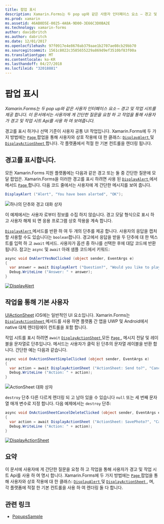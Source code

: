 ```yaml
---
title: 팝업 표시
description: Xamarin.Forms는 두 pop up와 같은 사용자 인터페이스 요소 – 경고 및 작업 시트를 제공 합니다. 이 문서에서는 사용자에 게 간단한 질문을 요청 하 고 작업을 통해 사용자가 경고 및 작업 시트 Api를 사용 하 여 보여줍니다.
ms.prod: xamarin
ms.assetid: 46AB0D5E-0025-4A8A-9D00-3E66C3D0BA2E
ms.technology: xamarin-forms
author: davidbritch
ms.author: dabritch
ms.date: 12/01/2017
ms.openlocfilehash: 97f0917e4e8670ab379aae1b2707ae08cb29bb70
ms.sourcegitcommit: 1561c8022c3585655229a869d9ef3510bf83f00a
ms.translationtype: MT
ms.contentlocale: ko-KR
ms.lasthandoff: 04/27/2018
ms.locfileid: "32018881"
---
```

# <a name="displaying-pop-ups"></a>팝업 표시

_Xamarin.Forms는 두 pop up와 같은 사용자 인터페이스 요소 – 경고 및 작업 시트를 제공 합니다. 이 문서에서는 사용자에 게 간단한 질문을 요청 하 고 작업을 통해 사용자가 경고 및 작업 시트 Api를 사용 하 여 보여줍니다._

경고를 표시 하거나 선택 기준이 사용자 공통 UI 작업입니다. Xamarin.Forms에 두 가지 방법에는 [ `Page` ](https://developer.xamarin.com/api/type/Xamarin.Forms.Page/) 팝업을 통해 사용자와 상호 작용에 대 한 클래스: [ `DisplayAlert` ](https://developer.xamarin.com/api/member/Xamarin.Forms.Page.DisplayAlert(System.String,System.String,System.String)/) 및 [ `DisplayActionSheet` ](https://developer.xamarin.com/api/member/Xamarin.Forms.Page.DisplayActionSheet(System.String,System.String,System.String,System.String[])/)합니다. 각 플랫폼에서 적절 한 기본 컨트롤을 렌더링 됩니다.

## <a name="displaying-an-alert"></a>경고를 표시합니다.

모든 Xamarin.Forms 지원 플랫폼에는 다음과 같은 경고 또는 둘 중 간단한 질문에 모달 팝업은. Xamarin.Forms을 이러한 경고를 표시 하려면 사용 된 [ `DisplayAlert` ](https://developer.xamarin.com/api/member/Xamarin.Forms.Page.DisplayAlert(System.String,System.String,System.String)/) 에서 메서드 [ `Page` ](https://developer.xamarin.com/api/type/Xamarin.Forms.Page/)합니다. 다음 코드 줄에서는 사용자에 게 간단한 메시지를 보여 줍니다.

```csharp
DisplayAlert ("Alert", "You have been alerted", "OK");
```

![](pop-ups-images/alert.png "하나의 단추와 경고 대화 상자")

이 예제에서는 사용자 로부터 정보를 수집 하지 않습니다. 경고 모달 형식으로 표시 하 고 사용자 해제 되 면 응용 프로그램 상호 작용을 계속 합니다.

[ `DisplayAlert` ](https://developer.xamarin.com/api/member/Xamarin.Forms.Page.DisplayAlert(System.String,System.String,System.String)/) 메서드를 반환 하 여 두 개의 단추를 제공 합니다. 사용자의 응답을 캡처할 사용할 수도 있습니다는 `boolean`합니다. 경고에서 응답을 받을 두 단추에 대 한 텍스트를 입력 하 고 `await` 메서드. 사용자가 옵션 중 하나를 선택한 후에 대답 코드에 반환 됩니다. 참고는 `async` 및 `await` 아래 샘플 코드에서 키워드:

```csharp
async void OnAlertYesNoClicked (object sender, EventArgs e)
{
  var answer = await DisplayAlert ("Question?", "Would you like to play a game", "Yes", "No");
  Debug.WriteLine ("Answer: " + answer);
}
```

[![DisplayAlert](pop-ups-images/alert2-sml.png "경고 개의 단추가 있는 대화 상자")](pop-ups-images/alert2.png#lightbox "경고 개의 단추가 있는 대화 상자")

## <a name="guiding-users-through-tasks"></a>작업을 통해 기본 사용자

[UIActionSheet](https://developer.apple.com/library/ios/documentation/uikit/reference/uiactionsheet_class/Reference/Reference.html) iOS에는 일반적인 UI 요소입니다. Xamarin.Forms는 [ `DisplayActionSheet` ](https://developer.xamarin.com/api/member/Xamarin.Forms.Page.DisplayActionSheet(System.String,System.String,System.String,System.String[])/) 메서드를 사용 하면 플랫폼 간 앱을 UWP 및 Android에서 native 대체 렌더링에이 컨트롤을 포함 합니다.

작업 시트를 표시 하려면 `await` [ `DisplayActionSheet` ](https://developer.xamarin.com/api/member/Xamarin.Forms.Page.DisplayActionSheet(System.String,System.String,System.String,System.String[])/) 모든 [ `Page` ](https://developer.xamarin.com/api/type/Xamarin.Forms.Page/), 메시지 전달 및 레이블을 문자열로 단추입니다. 메서드는 사용자가 클릭 된 단추의 문자열 레이블을 반환 합니다. 간단한 예는 다음과 같습니다.

```csharp
async void OnActionSheetSimpleClicked (object sender, EventArgs e)
{
  var action = await DisplayActionSheet ("ActionSheet: Send to?", "Cancel", null, "Email", "Twitter", "Facebook");
  Debug.WriteLine ("Action: " + action);
}
```

![](pop-ups-images/action.png "ActionSheet 대화 상자")

`destroy` 단추 다른 다르게 렌더링 되 고 남아 있을 수 있습니다 `null` 또는 세 번째 문자열 매개 변수로 지정 합니다. 다음 예제에서는 `destroy` 단추:

```csharp
async void OnActionSheetCancelDeleteClicked (object sender, EventArgs e)
{
  var action = await DisplayActionSheet ("ActionSheet: SavePhoto?", "Cancel", "Delete", "Photo Roll", "Email");
  Debug.WriteLine ("Action: " + action);
}
```

[![DisplayActionSheet](pop-ups-images/action2-sml.png "Destroy 단추와 작업 시트 대화")](pop-ups-images/action2.png#lightbox "Destroy 단추와 작업 시트 대화 상자")

## <a name="summary"></a>요약

이 문서에 사용자에 게 간단한 질문을 요청 하 고 작업을 통해 사용자가 경고 및 작업 시트 Api를 사용 하 여 명시 합니다. Xamarin.Forms에 두 가지 방법에는 [ `Page` ](https://developer.xamarin.com/api/type/Xamarin.Forms.Page/) 팝업을 통해 사용자와 상호 작용에 대 한 클래스: [ `DisplayAlert` ](https://developer.xamarin.com/api/member/Xamarin.Forms.Page.DisplayAlert(System.String,System.String,System.String)/) 및 [ `DisplayActionSheet` ](https://developer.xamarin.com/api/member/Xamarin.Forms.Page.DisplayActionSheet(System.String,System.String,System.String,System.String[])/), 며, 각 플랫폼에 적절 한 기본 컨트롤을 사용 하 여 렌더링 둘 다 합니다.



## <a name="related-links"></a>관련 링크

- [PopupsSample](https://developer.xamarin.com/samples/xamarin-forms/Navigation/Pop-ups/)
